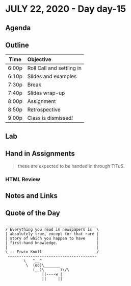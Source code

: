 

# JULY 22, 2020 - Day day-15


## Agenda



## Outline

| Time   | Objective                        |
| -------|:---------------------------------|
| 6:00p  | Roll Call and settling in        |
| 6:10p  | Slides and examples              |
| 7:30p  | Break                            |
| 7:40p  | Slides wrap-up                   |
| 8:00p  | Assignment                       |
| 8:50p  | Retrospective                    |
| 9:00p  | Class is dismissed!              |


## Lab


## Hand in Assignments
>these are expected to be handed in through TiTuS.



### HTML Review


## Notes and Links


## Quote of the Day 

```
 _______________________________________
/ Everything you read in newspapers is  \
| absolutely true, except for that rare |
| story of which you happen to have     |
| first-hand knowledge.                 |
|                                       |
\ -- Erwin Knoll                        /
 ---------------------------------------
        \   ^__^
         \  (oo)\_______
            (__)\       )\/\
                ||----w |
                ||     ||
```
